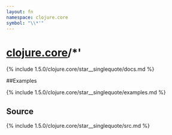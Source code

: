 ```yaml
---
layout: fn
namespace: clojure.core
symbol: "\\*'"
---
```


# [clojure.core](../)/\*'

{% include 1.5.0/clojure.core/star__singlequote/docs.md %}

##Examples

{% include 1.5.0/clojure.core/star__singlequote/examples.md %}
## Source
{% include 1.5.0/clojure.core/star__singlequote/src.md %}

